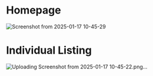 # Homepage

![Screenshot from 2025-01-17 10-45-29](https://github.com/user-attachments/assets/6b8d6a6d-a6ad-45d8-b3dc-1ca9742ca1a9)

# Individual Listing

![Uploading Screenshot from 2025-01-17 10-45-22.png…]()

